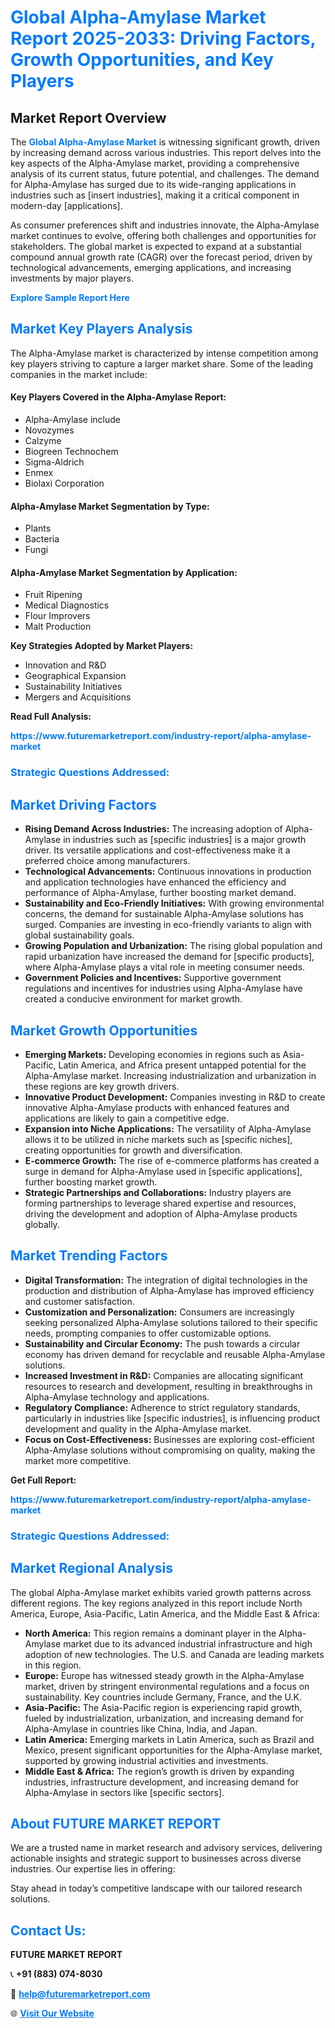 <h1 style="color: #007BFF;">Global Alpha-Amylase Market Report 2025-2033: Driving Factors, Growth Opportunities, and Key Players</h1>

<section id="overview">
<h2>Market Report Overview</h2>
<p>The <a href="https://www.futuremarketreport.com/industry-report/alpha-amylase-market" style="color: #007BFF; text-decoration: none;"><strong>Global Alpha-Amylase Market</strong></a> is witnessing significant growth, driven by increasing demand across various industries. This report delves into the key aspects of the Alpha-Amylase market, providing a comprehensive analysis of its current status, future potential, and challenges. The demand for Alpha-Amylase has surged due to its wide-ranging applications in industries such as [insert industries], making it a critical component in modern-day [applications].</p>
<p>As consumer preferences shift and industries innovate, the Alpha-Amylase market continues to evolve, offering both challenges and opportunities for stakeholders. The global market is expected to expand at a substantial compound annual growth rate (CAGR) over the forecast period, driven by technological advancements, emerging applications, and increasing investments by major players.</p>
</section>

<section id="overview">
<p><a href="https://www.futuremarketreport.com/request-sample/reportId=100415" style="color: #007BFF; text-decoration: none;"><strong>Explore Sample Report Here</strong></a></p>
</section>

<section id="key-players">
<h2 style="color: #007BFF;">Market Key Players Analysis</h2>
<p>The Alpha-Amylase market is characterized by intense competition among key players striving to capture a larger market share. Some of the leading companies in the market include:</p>
<h4>Key Players Covered in the Alpha-Amylase Report:</h4>
<ul><li>Alpha-Amylase include</li><li>Novozymes</li><li>Calzyme</li><li>Biogreen Technochem</li><li>Sigma-Aldrich</li><li>Enmex</li><li>Biolaxi Corporation</li></ul>
<h4>Alpha-Amylase Market Segmentation by Type:</h4>
<ul><li>Plants</li><li>Bacteria</li><li>Fungi</li></ul>

<h4>Alpha-Amylase Market Segmentation by Application:</h4>
<ul><li>Fruit Ripening</li><li>Medical Diagnostics</li><li>Flour Improvers</li><li>Malt Production</li></ul>
<p><strong>Key Strategies Adopted by Market Players:</strong></p>
<ul>
<li>Innovation and R&D</li>
<li>Geographical Expansion</li>
<li>Sustainability Initiatives</li>
<li>Mergers and Acquisitions</li>
</ul>
</section>

<section>
<p><strong>Read Full Analysis: </strong></p><a href="https://www.futuremarketreport.com/industry-report/alpha-amylase-market" style="color: #007BFF; text-decoration: none;"><strong>https://www.futuremarketreport.com/industry-report/alpha-amylase-market</strong></a>
<h3 style="color: #007BFF;">Strategic Questions Addressed:</h3>
</section>

<section id="driving-factors">
<h2 style="color: #007BFF;">Market Driving Factors</h2>
<ul>
<li><strong>Rising Demand Across Industries:</strong> The increasing adoption of Alpha-Amylase in industries such as [specific industries] is a major growth driver. Its versatile applications and cost-effectiveness make it a preferred choice among manufacturers.</li>
<li><strong>Technological Advancements:</strong> Continuous innovations in production and application technologies have enhanced the efficiency and performance of Alpha-Amylase, further boosting market demand.</li>
<li><strong>Sustainability and Eco-Friendly Initiatives:</strong> With growing environmental concerns, the demand for sustainable Alpha-Amylase solutions has surged. Companies are investing in eco-friendly variants to align with global sustainability goals.</li>
<li><strong>Growing Population and Urbanization:</strong> The rising global population and rapid urbanization have increased the demand for [specific products], where Alpha-Amylase plays a vital role in meeting consumer needs.</li>
<li><strong>Government Policies and Incentives:</strong> Supportive government regulations and incentives for industries using Alpha-Amylase have created a conducive environment for market growth.</li>
</ul>
</section>

<section id="growth-opportunities">
<h2 style="color: #007BFF;">Market Growth Opportunities</h2>
<ul>
<li><strong>Emerging Markets:</strong> Developing economies in regions such as Asia-Pacific, Latin America, and Africa present untapped potential for the Alpha-Amylase market. Increasing industrialization and urbanization in these regions are key growth drivers.</li>
<li><strong>Innovative Product Development:</strong> Companies investing in R&D to create innovative Alpha-Amylase products with enhanced features and applications are likely to gain a competitive edge.</li>
<li><strong>Expansion into Niche Applications:</strong> The versatility of Alpha-Amylase allows it to be utilized in niche markets such as [specific niches], creating opportunities for growth and diversification.</li>
<li><strong>E-commerce Growth:</strong> The rise of e-commerce platforms has created a surge in demand for Alpha-Amylase used in [specific applications], further boosting market growth.</li>
<li><strong>Strategic Partnerships and Collaborations:</strong> Industry players are forming partnerships to leverage shared expertise and resources, driving the development and adoption of Alpha-Amylase products globally.</li>
</ul>
</section>

<section id="trending-factors">
<h2 style="color: #007BFF;">Market Trending Factors</h2>
<ul>
<li><strong>Digital Transformation:</strong> The integration of digital technologies in the production and distribution of Alpha-Amylase has improved efficiency and customer satisfaction.</li>
<li><strong>Customization and Personalization:</strong> Consumers are increasingly seeking personalized Alpha-Amylase solutions tailored to their specific needs, prompting companies to offer customizable options.</li>
<li><strong>Sustainability and Circular Economy:</strong> The push towards a circular economy has driven demand for recyclable and reusable Alpha-Amylase solutions.</li>
<li><strong>Increased Investment in R&D:</strong> Companies are allocating significant resources to research and development, resulting in breakthroughs in Alpha-Amylase technology and applications.</li>
<li><strong>Regulatory Compliance:</strong> Adherence to strict regulatory standards, particularly in industries like [specific industries], is influencing product development and quality in the Alpha-Amylase market.</li>
<li><strong>Focus on Cost-Effectiveness:</strong> Businesses are exploring cost-efficient Alpha-Amylase solutions without compromising on quality, making the market more competitive.</li>
</ul>
</section>

<section>
<p><strong>Get Full Report: </strong></p><a href="https://www.futuremarketreport.com/industry-report/alpha-amylase-market" style="color: #007BFF; text-decoration: none;"><strong>https://www.futuremarketreport.com/industry-report/alpha-amylase-market</strong></a>
<h3 style="color: #007BFF;">Strategic Questions Addressed:</h3>
</section>


<section id="regional-analysis">
<h2 style="color: #007BFF;">Market Regional Analysis</h2>
<p>The global Alpha-Amylase market exhibits varied growth patterns across different regions. The key regions analyzed in this report include North America, Europe, Asia-Pacific, Latin America, and the Middle East & Africa:</p>
<ul>
<li><strong>North America:</strong> This region remains a dominant player in the Alpha-Amylase market due to its advanced industrial infrastructure and high adoption of new technologies. The U.S. and Canada are leading markets in this region.</li>
<li><strong>Europe:</strong> Europe has witnessed steady growth in the Alpha-Amylase market, driven by stringent environmental regulations and a focus on sustainability. Key countries include Germany, France, and the U.K.</li>
<li><strong>Asia-Pacific:</strong> The Asia-Pacific region is experiencing rapid growth, fueled by industrialization, urbanization, and increasing demand for Alpha-Amylase in countries like China, India, and Japan.</li>
<li><strong>Latin America:</strong> Emerging markets in Latin America, such as Brazil and Mexico, present significant opportunities for the Alpha-Amylase market, supported by growing industrial activities and investments.</li>
<li><strong>Middle East & Africa:</strong> The region’s growth is driven by expanding industries, infrastructure development, and increasing demand for Alpha-Amylase in sectors like [specific sectors].</li>
</ul>
</section>

<footer>
<h2 style="color: #007BFF;">About FUTURE MARKET REPORT</h2>
<p>We are a trusted name in market research and advisory services, delivering actionable insights and strategic support to businesses across diverse industries. Our expertise lies in offering:</p>

<p>Stay ahead in today’s competitive landscape with our tailored research solutions.</p>

<h2 style="color: #007BFF;">Contact Us:</h2>
<p><strong>FUTURE MARKET REPORT</strong></p>
<p>📞 <strong>+91 (883) 074-8030</strong></p>
<p>📧 <strong><a href="mailto:help@futuremarketreport.com" style="color: #007BFF;">help@futuremarketreport.com</a></strong></p>
<p>🌐 <strong><a href="https://www.futuremarketreport.com/" style="color: #007BFF;">Visit Our Website</a></strong></p>
</footer>